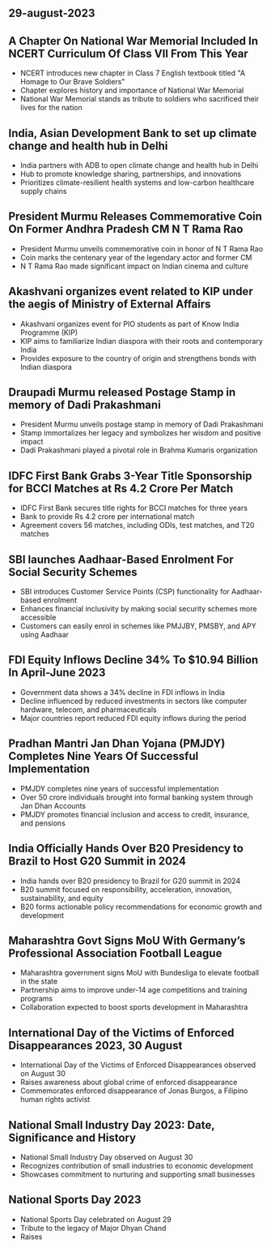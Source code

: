## 29-august-2023
## A Chapter On National War Memorial Included In NCERT Curriculum Of Class VII From This Year

- NCERT introduces new chapter in Class 7 English textbook titled "A Homage to Our Brave Soldiers"
- Chapter explores history and importance of National War Memorial
- National War Memorial stands as tribute to soldiers who sacrificed their lives for the nation

## India, Asian Development Bank to set up climate change and health hub in Delhi

- India partners with ADB to open climate change and health hub in Delhi
- Hub to promote knowledge sharing, partnerships, and innovations
- Prioritizes climate-resilient health systems and low-carbon healthcare supply chains

## President Murmu Releases Commemorative Coin On Former Andhra Pradesh CM N T Rama Rao

- President Murmu unveils commemorative coin in honor of N T Rama Rao
- Coin marks the centenary year of the legendary actor and former CM
- N T Rama Rao made significant impact on Indian cinema and culture

## Akashvani organizes event related to KIP under the aegis of Ministry of External Affairs

- Akashvani organizes event for PIO students as part of Know India Programme (KIP)
- KIP aims to familiarize Indian diaspora with their roots and contemporary India
- Provides exposure to the country of origin and strengthens bonds with Indian diaspora

## Draupadi Murmu released Postage Stamp in memory of Dadi Prakashmani

- President Murmu unveils postage stamp in memory of Dadi Prakashmani
- Stamp immortalizes her legacy and symbolizes her wisdom and positive impact
- Dadi Prakashmani played a pivotal role in Brahma Kumaris organization

## IDFC First Bank Grabs 3-Year Title Sponsorship for BCCI Matches at Rs 4.2 Crore Per Match

- IDFC First Bank secures title rights for BCCI matches for three years
- Bank to provide Rs 4.2 crore per international match
- Agreement covers 56 matches, including ODIs, test matches, and T20 matches

## SBI launches Aadhaar-Based Enrolment For Social Security Schemes

- SBI introduces Customer Service Points (CSP) functionality for Aadhaar-based enrolment
- Enhances financial inclusivity by making social security schemes more accessible
- Customers can easily enrol in schemes like PMJJBY, PMSBY, and APY using Aadhaar

## FDI Equity Inflows Decline 34% To $10.94 Billion In April-June 2023

- Government data shows a 34% decline in FDI inflows in India
- Decline influenced by reduced investments in sectors like computer hardware, telecom, and pharmaceuticals
- Major countries report reduced FDI equity inflows during the period

## Pradhan Mantri Jan Dhan Yojana (PMJDY) Completes Nine Years Of Successful Implementation

- PMJDY completes nine years of successful implementation
- Over 50 crore individuals brought into formal banking system through Jan Dhan Accounts
- PMJDY promotes financial inclusion and access to credit, insurance, and pensions

## India Officially Hands Over B20 Presidency to Brazil to Host G20 Summit in 2024

- India hands over B20 presidency to Brazil for G20 summit in 2024
- B20 summit focused on responsibility, acceleration, innovation, sustainability, and equity
- B20 forms actionable policy recommendations for economic growth and development

## Maharashtra Govt Signs MoU With Germany’s Professional Association Football League

- Maharashtra government signs MoU with Bundesliga to elevate football in the state
- Partnership aims to improve under-14 age competitions and training programs
- Collaboration expected to boost sports development in Maharashtra

## International Day of the Victims of Enforced Disappearances 2023, 30 August

- International Day of the Victims of Enforced Disappearances observed on August 30
- Raises awareness about global crime of enforced disappearance
- Commemorates enforced disappearance of Jonas Burgos, a Filipino human rights activist

## National Small Industry Day 2023: Date, Significance and History

- National Small Industry Day observed on August 30
- Recognizes contribution of small industries to economic development
- Showcases commitment to nurturing and supporting small businesses

## National Sports Day 2023

- National Sports Day celebrated on August 29
- Tribute to the legacy of Major Dhyan Chand
- Raises